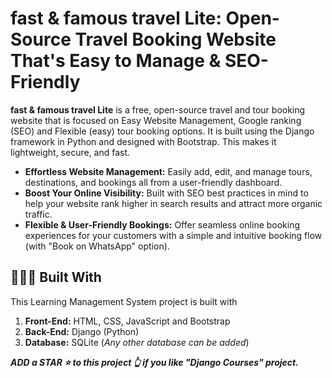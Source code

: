 # fast & famous travel Lite: Open-Source Travel Booking Website That's Easy to Manage & SEO-Friendly

**fast & famous travel Lite** is a free, open-source travel and tour booking website that is focused on Easy Website Management, Google ranking (SEO) and Flexible (easy) tour booking options. It is built using the Django framework in Python and designed with Bootstrap. This makes it lightweight, secure, and fast.

- **Effortless Website Management:** Easily add, edit, and manage tours, destinations, and bookings all from a user-friendly dashboard.
- **Boost Your Online Visibility:** Built with SEO best practices in mind to help your website rank higher in search results and attract more organic traffic.
- **Flexible & User-Friendly Bookings:** Offer seamless online booking experiences for your customers with a simple and intuitive booking flow (with "Book on WhatsApp" option).

## 👨🏻‍💻 Built With 
This Learning Management System project is built with 
1. **Front-End:** HTML, CSS, JavaScript and Bootstrap
2. **Back-End:** Django (Python)
3. **Database:** SQLite (_Any other database can be added_)

_**ADD a STAR ⭐️ to this project 👆 if you like "Django Courses" project.**_

